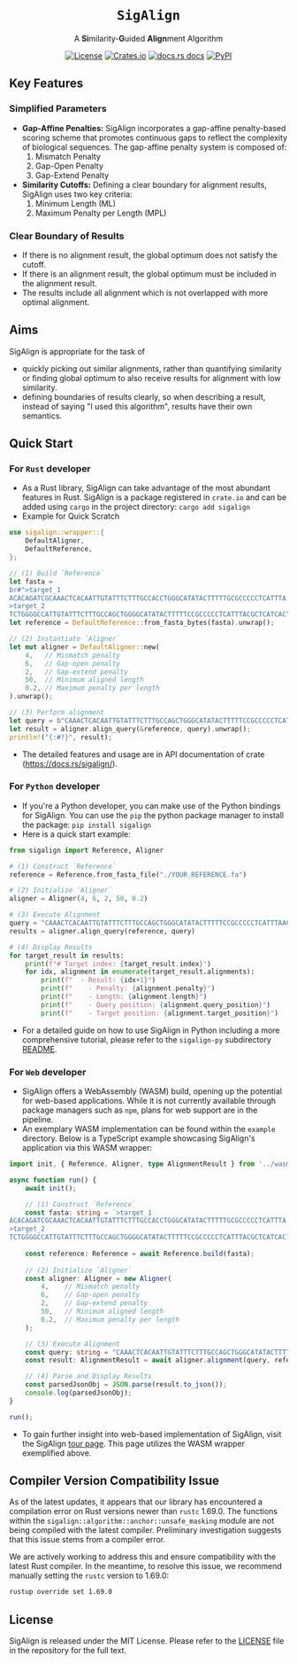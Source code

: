 <div align="center">
	<h1><code>SigAlign</code></h1>
	<p>
		A <b>Si</b>milarity-<b>G</b>uided <b>Align</b>ment Algorithm
	</p>
	<p>
		<a href="https://github.com/baku4/sigalign/" target="_blank"><img alt="License" src="https://img.shields.io/github/license/baku4/sigalign?style=flat-square"></a>
		<a href="https://crates.io/crates/sigalign/" target="_blank"><img alt="Crates.io" src="https://img.shields.io/crates/v/sigalign.svg?style=flat-square"></a>
		<a href="https://docs.rs/sigalign/latest/"><img src="https://img.shields.io/badge/docs-latest-blue.svg?style=flat-square" alt="docs.rs docs" /></a>
		<a href="https://pypi.org/project/sigalign/" target="_blank"><img alt="PyPI" src="https://img.shields.io/pypi/v/sigalign?style=flat-square"></a>
	</p>
</div>

## Key Features

### Simplified Parameters

- **Gap-Affine Penalties:** SigAlign incorporates a gap-affine penalty-based scoring scheme that promotes continuous gaps to reflect the complexity of biological sequences. The gap-affine penalty system is composed of:
	1. Mismatch Penalty
	2. Gap-Open Penalty
	3. Gap-Extend Penalty
- **Similarity Cutoffs:** Defining a clear boundary for alignment results, SigAlign uses two key criteria:
	1. Minimum Length (ML)
	2. Maximum Penalty per Length (MPL)

### Clear Boundary of Results

- If there is no alignment result, the global optimum does not satisfy the cutoff.
- If there is an alignment result, the global optimum must be included in the alignment result.
- The results include all alignment which is not overlapped with more optimal alignment.

## Aims

SigAlign is appropriate for the task of
- quickly picking out similar alignments, rather than quantifying similarity or finding global optimum to also receive results for alignment with low similarity.
- defining boundaries of results clearly, so when describing a result, instead of saying "I used this algorithm", results have their own semantics.

## Quick Start

### For `Rust` developer
- As a Rust library, SigAlign can take advantage of the most abundant features in Rust. SigAlign is a package registered in `crate.io` and can be added using `cargo` in the project directory:
	`cargo add sigalign`
- Example for Quick Scratch
```rust
use sigalign::wrapper::{
    DefaultAligner,
    DefaultReference,
};

// (1) Build `Reference`
let fasta =
br#">target_1
ACACAGATCGCAAACTCACAATTGTATTTCTTTGCCACCTGGGCATATACTTTTTGCGCCCCCTCATTTA
>target_2
TCTGGGGCCATTGTATTTCTTTGCCAGCTGGGGCATATACTTTTTCCGCCCCCTCATTTACGCTCATCAC"#;
let reference = DefaultReference::from_fasta_bytes(fasta).unwrap();

// (2) Instantiate `Aligner`
let mut aligner = DefaultAligner::new(
    4,   // Mismatch penalty
    6,   // Gap-open penalty
    2,   // Gap-extend penalty
    50,  // Minimum aligned length
    0.2, // Maximum penalty per length
).unwrap();

// (3) Perform alignment
let query = b"CAAACTCACAATTGTATTTCTTTGCCAGCTGGGCATATACTTTTTCCGCCCCCTCATTTAACTTCTTGGA";
let result = aligner.align_query(&reference, query).unwrap();
println!("{:#?}", result);
```
- The detailed features and usage are in API documentation of crate (https://docs.rs/sigalign/).

### For `Python` developer
- If you're a Python developer, you can make use of the Python bindings for SigAlign. You can use the `pip` the python package manager to install the package:
`pip install sigalign`
- Here is a quick start example:
```python
from sigalign import Reference, Aligner

# (1) Construct `Reference`
reference = Reference.from_fasta_file("./YOUR_REFERENCE.fa")

# (2) Initialize `Aligner`
aligner = Aligner(4, 6, 2, 50, 0.2)

# (3) Execute Alignment
query = "CAAACTCACAATTGTATTTCTTTGCCAGCTGGGCATATACTTTTTCCGCCCCCTCATTTAACTTCTTGGA"
results = aligner.align_query(reference, query)

# (4) Display Results
for target_result in results:
    print(f"# Target index: {target_result.index}")
    for idx, alignment in enumerate(target_result.alignments):
        print(f"  - Result: {idx+1}")
        print(f"    - Penalty: {alignment.penalty}")
        print(f"    - Length: {alignment.length}")
        print(f"    - Query position: {alignment.query_position}")
        print(f"    - Target position: {alignment.target_position}")
```
- For a detailed guide on how to use SigAlign in Python including a more comprehensive tutorial, please refer to the `sigalign-py` subdirectory [README](https://github.com/baku4/sigalign/tree/main/sigalign-py/README.md).

### For `Web` developer

- SigAlign offers a WebAssembly (WASM) build, opening up the potential for web-based applications. While it is not currently available through package managers such as `npm`, plans for web support are in the pipeline.
- An exemplary WASM implementation can be found within the `example` directory. Below is a TypeScript example showcasing SigAlign's application via this WASM wrapper:

```ts
import init, { Reference, Aligner, type AlignmentResult } from '../wasm/sigalign_demo_wasm';

async function run() {
    await init();

    // (1) Construct `Reference`
    const fasta: string = `>target_1
ACACAGATCGCAAACTCACAATTGTATTTCTTTGCCACCTGGGCATATACTTTTTGCGCCCCCTCATTTA
>target_2
TCTGGGGCCATTGTATTTCTTTGCCAGCTGGGGCATATACTTTTTCCGCCCCCTCATTTACGCTCATCAC`;
    
    const reference: Reference = await Reference.build(fasta);
    
    // (2) Initialize `Aligner`
    const aligner: Aligner = new Aligner(
        4,    // Mismatch penalty
        6,    // Gap-open penalty
        2,    // Gap-extend penalty
        50,   // Minimum aligned length
        0.2,  // Maximum penalty per length
    );

    // (3) Execute Alignment
    const query: string = "CAAACTCACAATTGTATTTCTTTGCCAGCTGGGCATATACTTTTTCCGCCCCCTCATTTAACTTCTTGGA";
    const result: AlignmentResult = await aligner.alignment(query, reference);

    // (4) Parse and Display Results
    const parsedJsonObj = JSON.parse(result.to_json());
    console.log(parsedJsonObj);
}

run();
```
- To gain further insight into web-based implementation of SigAlign, visit the SigAlign [tour page](https://baku4.github.io/sigalign/). This page utilizes the WASM wrapper exemplified above.

## Compiler Version Compatibility Issue
As of the latest updates, it appears that our library has encountered a compilation error on Rust versions newer than `rustc` 1.69.0. The functions within the `sigalign::algorithm::anchor::unsafe_masking` module are not being compiled with the latest compiler. Preliminary investigation suggests that this issue stems from a compiler error.

We are actively working to address this and ensure compatibility with the latest Rust compiler. In the meantime, to resolve this issue, we recommend manually setting the `rustc` version to 1.69.0:

```bash
rustup override set 1.69.0
```

## License

SigAlign is released under the MIT License. Please refer to the [LICENSE](https://github.com/baku4/sigalign/blob/main/LICENSE) file in the repository for the full text.